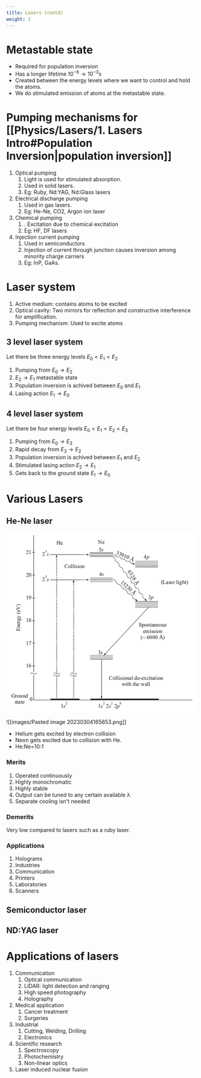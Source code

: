 ```yaml
---
title: Lasers (contd)
weight: 2
---
```

# Metastable state

* Required for population inversion
* Has a longer lifetime $10^{-6} \rightarrow 10^{-3}s$
* Created between the energy levels where we want to control and hold the atoms.
* We do stimulated emission of atoms at the metastable state.

# Pumping mechanisms for [[Physics/Lasers/1. Lasers Intro#Population Inversion|population inversion]]

1. Optical pumping
	1. Light is used for stimulated absorption.
	2. Used in solid lasers.
	3. Eg: Ruby, Nd:YAG, Nd:Glass lasers
2. Electrical discharge pumping
	1. Used in gas lasers.
	2. Eg: He-Ne, CO2, Argon ion laser
3. Chemical pumping
	1. . Excitation due to chemical excitation
	2. Eg: HF, DF lasers
4. Injection current pumping
	1. Used in semiconductors
	2. Injection of current through junction causes inversion among minority charge carriers
	3. Eg: InP, GaAs.

# Laser system

1. Active medium: contains atoms to be excited
2. Optical cavity: Two mirrors for reflection and constructive interference for amplification.
3. Pumping mechanism: Used to excite atoms

## 3 level laser system

Let there be three energy levels $E_0<E_1<E_2$
1. Pumping from $E_0 \rightarrow E_2$
2. $E_2\rightarrow E_1$ metastable state
3. Population inversion is achived between $E_0$ and $E_1$
4. Lasing action $E_1\rightarrow E_0$

## 4 level laser system

Let there be four energy levels $E_0<E_1<E_2<E_3$
1. Pumping from $E_0 \rightarrow E_3$
2. Rapid decay from $E_3 \rightarrow E_2$
3. Population inversion is achived between $E_1$ and $E_2$
4. Stimulated lasing action $E_2\rightarrow E_1$
5. Gets back to the ground state $E_1\rightarrow E_0$

# Various Lasers

## He-Ne laser

![HeNe laser](/images/Pasted%20image%2020230304165653.png)

![[images/Pasted image 20230304165653.png]]

* Helium gets excited by electron collision
* Neon gets excited due to collision with He.
* He:Ne=10:1

### Merits
1. Operated continuously
2. Highly monochromatic
3. Highly stable
4. Output can be tuned to any certain available λ
5. Separate cooling isn't needed

### Demerits
Very low compared to lasers such as a ruby laser.

### Applications
1. Holograms
2. Industries
3. Communication
4. Printers
5. Laboratories
6. Scanners

## Semiconductor laser

## ND:YAG laser

# Applications of lasers

1. Communication
	1. Optical communication
	2. LIDAR: light detection and ranging
	3. High speed photography
	4. Holography
2. Medical application
	1. Cancer treatment
	2. Surgeries
3. Industrial
	1. Cutting, Welding, Drilling
	2. Electronics
4. Scientific research
	1. Spectroscopy
	2. Photochemistry
	3. Non-linear optics
5. Laser induced nuclear fusion